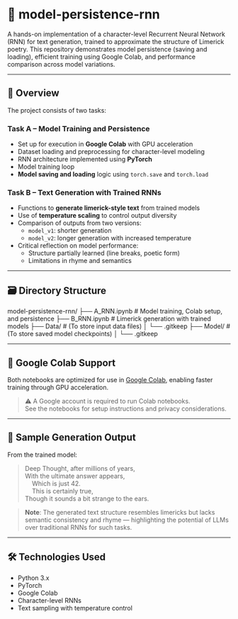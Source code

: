 # 🧠 model-persistence-rnn

A hands-on implementation of a character-level Recurrent Neural Network (RNN) for text generation, trained to approximate the structure of Limerick poetry. This repository demonstrates model persistence (saving and loading), efficient training using Google Colab, and performance comparison across model variations.

---

## 📌 Overview

The project consists of two tasks:

### **Task A – Model Training and Persistence**
- Set up for execution in **Google Colab** with GPU acceleration  
- Dataset loading and preprocessing for character-level modeling  
- RNN architecture implemented using **PyTorch**  
- Model training loop  
- **Model saving and loading** logic using `torch.save` and `torch.load`  

### **Task B – Text Generation with Trained RNNs**
- Functions to **generate limerick-style text** from trained models  
- Use of **temperature scaling** to control output diversity  
- Comparison of outputs from two versions:  
  - `model_v1`: shorter generation  
  - `model_v2`: longer generation with increased temperature  
- Critical reflection on model performance:  
  - Structure partially learned (line breaks, poetic form)  
  - Limitations in rhyme and semantics  

---

## 🗃️ Directory Structure

model-persistence-rnn/
├── A_RNN.ipynb # Model training, Colab setup, and persistence
├── B_RNN.ipynb # Limerick generation with trained models
├── Data/ # (To store input data files)
│ └── .gitkeep
├── Model/ # (To store saved model checkpoints)
│ └── .gitkeep



---

## 🚀 Google Colab Support

Both notebooks are optimized for use in [Google Colab](https://colab.research.google.com/), enabling faster training through GPU acceleration.

> ⚠️ A Google account is required to run Colab notebooks.  
> See the notebooks for setup instructions and privacy considerations.

---

## 🧪 Sample Generation Output

From the trained model:

> Deep Thought, after millions of years,  
> With the ultimate answer appears,  
> &nbsp;&nbsp;&nbsp;&nbsp;Which is just 42.  
> &nbsp;&nbsp;&nbsp;&nbsp;This is certainly true,  
> Though it sounds a bit strange to the ears.

> **Note**: The generated text structure resembles limericks but lacks semantic consistency and rhyme — highlighting the potential of LLMs over traditional RNNs for such tasks.

---

## 🛠️ Technologies Used

- Python 3.x  
- PyTorch  
- Google Colab  
- Character-level RNNs  
- Text sampling with temperature control


